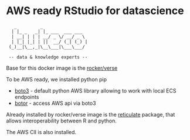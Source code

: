 # AWS ready RStudio for datascience
```
   _         _                 
  | |_ _   _| |_ ___  ___ ___  
  | __| | | | __/ _ \/ __/ _ \ 
  | |_| |_| | ||  __/ (_| (_) |
 (_)__|\__,_|\__\___|\___\___/ 
 
 -- data & knowledge experts --                              
```
Base for this docker image is the 
[rocker/verse](https://github.com/rocker-org/rocker-versioned2)

To be AWS ready, we installed python pip
- [boto3](https://aws.amazon.com/sdk-for-python/) - default python AWS library allowing to work with local ECS endpoints
- [botor](https://daroczig.github.io/botor/) - access AWS api via boto3

Already installed by rocker/verse image is the [reticulate](https://rstudio.github.io/reticulate/) package,
that allows interoperability between R and python.

The AWS ClI is also installed.


